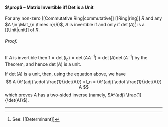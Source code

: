 #### $\prop$ – Matrix Invertible iff Det is a Unit
For any non-zero [[Commutative Ring|commutative]] [[Ring|ring]] $R$ and any $A \in \Mat_{n \times n}(R)$, $A$ is invertible if and only if $\det(A)$[^1] is a [[Unit|unit]] of $R$. 

###### *Proof.* 
If $A$ is invertible then $1 = \det(I_n) = \det(AA^{-1}) = \det(A) \det(A^{-1})$ by the Theorem, and hence $\det(A)$ is a unit. 

If $\det(A)$ is a unit, then, using the equation above, we have
$$
A (A^{adj} \cdot \frac{1}{\det(A)}) =I_n = (A^{adj} \cdot \frac{1}{\det(A)}) A
$$
which proves $A$ has a two-sided inverse (namely, $A^{adj} \frac{1}{\det(A)}$). 
***

[^1]: See: [[Determinant]]